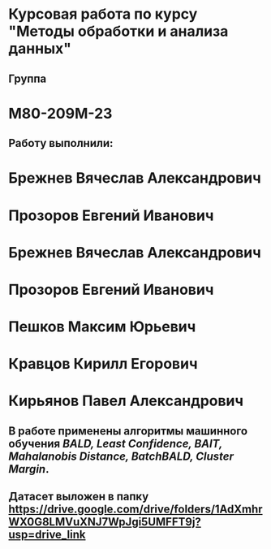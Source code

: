 # Курсовая работа по курсу "Методы обработки и анализа данных"

## Группа     
# М80-209М-23 
## Работу выполнили:
# Брежнев Вячеслав Александрович        
# Прозоров Евгений Иванович
# Брежнев Вячеслав Александрович
# Прозоров Евгений Иванович
# Пешков Максим Юрьевич
# Кравцов Кирилл Егорович
# Кирьянов Павел Александрович

## В работе применены алгоритмы машинного обучения _BALD, Least Confidence, BAIT, Mahalanobis Distance, BatchBALD, Cluster Margin_.

## Датасет выложен в папку https://drive.google.com/drive/folders/1AdXmhrWX0G8LMVuXNJ7WpJgi5UMFFT9j?usp=drive_link

